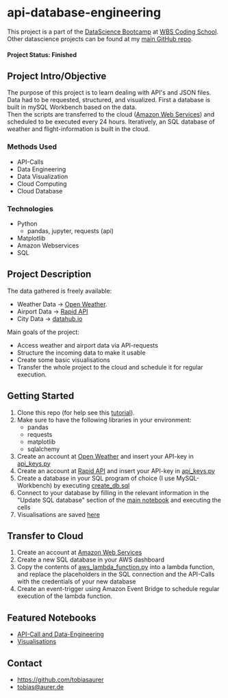 # api-database-engineering
This project is a part of the [DataScience Bootcamp](https://www.wbscodingschool.com/data-science-bootcamp/) at [WBS Coding School](https://www.wbscodingschool.com/).   Other datascience projects can be found at my [main GitHub repo](https://github.com/tobiasaurer).

#### Project Status: Finished

## Project Intro/Objective
The purpose of this project is to learn dealing with API's and JSON files.   
Data had to be requested, structured, and visualized. 
First a database is built in mySQL Workbench based on the data.  
Then the scripts are transferred to the cloud ([Amazon Web Services](https://aws.amazon.com/de/)) and scheduled to be executed every 24 hours. 
Iteratively, an SQL database of weather and flight-information is built in the cloud.

### Methods Used
* API-Calls 
* Data Engineering
* Data Visualization
* Cloud Computing
* Cloud Database

### Technologies
* Python
  * pandas, jupyter, requests (api)
* Matplotlib
* Amazon Webservices
* SQL

## Project Description
The data gathered is freely available:
* Weather Data -> [Open Weather](https://openweathermap.org/).  
* Airport Data -> [Rapid API](https://rapidapi.com/aedbx-aedbx/api/aerodatabox/)
* City Data    -> [datahub.io](https://datahub.io/core/world-cities)
  
Main goals of the project:  
* Access weather and airport data via API-requests
* Structure the incoming data to make it usable 
* Create some basic visualisations
* Transfer the whole project to the cloud and schedule it for regular execution.

## Getting Started

1. Clone this repo (for help see this [tutorial](https://help.github.com/articles/cloning-a-repository/)).
2. Make sure to have the following libraries in your environment:
    - pandas
    - requests
    - matplotlib
    - sqlalchemy
3. Create an account at [Open Weather](https://openweathermap.org/) and insert your API-key in [api_keys.py](https://github.com/tobiasaurer/api-database-engineering/blob/main/api_keys.py)
4. Create an account at [Rapid API](https://rapidapi.com/aedbx-aedbx/api/aerodatabox/) and insert your API-key in [api_keys.py](https://github.com/tobiasaurer/api-database-engineering/blob/main/api_keys.py)
5. Create a database in your SQL program of choice (I use MySQL-Workbench) by executing [create_db.sql](https://github.com/tobiasaurer/api-database-engineering/blob/main/create_db.sql)
6. Connect to your database by filling in the relevant information in the "Update SQL database" section of the [main notebook](https://github.com/tobiasaurer/api-database-engineering/blob/main/api_requests_weather_flights.ipynb) and executing the cells
7. Visualisations are saved [here](https://github.com/tobiasaurer/api-database-engineering/tree/main/visualisations)


## Transfer to Cloud 
1. Create an account at [Amazon Web Services](https://aws.amazon.com/de/) 
2. Create a new SQL database in your AWS dashboard
3. Copy the contents of [aws_lambda_function.py](https://github.com/tobiasaurer/api-database-engineering/blob/main/aws_lambda_function.py) into a lambda function, and replace the placeholders in the SQL connection and the API-Calls with the credentials of your new database 
4. Create an event-trigger using Amazon Event Bridge to schedule regular execution of the lambda function. 


## Featured Notebooks
* [API-Call and Data-Engineering](https://github.com/tobiasaurer/api-database-engineering/blob/main/api_requests_weather_flights.ipynb)
* [Visualisations](https://github.com/tobiasaurer/api-database-engineering/blob/main/visualisations.ipynb)

## Contact
* https://github.com/tobiasaurer
* tobias@aurer.de
